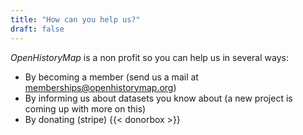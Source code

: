 ```yaml
---
title: "How can you help us?"
draft: false
---
```


_OpenHistoryMap_ is a non profit so you can help us in several ways:

* By becoming a member (send us a mail at memberships@openhistorymap.org) 
* By informing us about datasets you know about (a new project is coming up with more on this)
* By donating (stripe)
{{< donorbox >}}

<!--
* By subscribing to our Patreon
---!>
